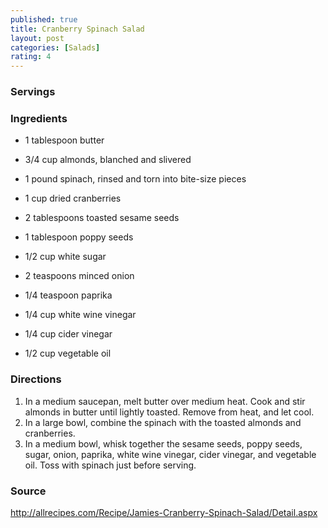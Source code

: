 ```yaml
---
published: true
title: Cranberry Spinach Salad
layout: post
categories: [Salads]
rating: 4
---
```

### Servings


### Ingredients
- 1 tablespoon butter
- 3/4 cup almonds, blanched and slivered
- 1 pound spinach, rinsed and torn into bite-size pieces
- 1 cup dried cranberries
- 2 tablespoons toasted sesame seeds
- 1 tablespoon poppy seeds
- 1/2 cup white sugar
- 2 teaspoons minced onion

- 1/4 teaspoon paprika
- 1/4 cup white wine vinegar
- 1/4 cup cider vinegar
- 1/2 cup vegetable oil


### Directions
1. In a medium saucepan, melt butter over medium heat. Cook and stir almonds in butter until lightly toasted. Remove from heat, and let cool.
2. In a large bowl, combine the spinach with the toasted almonds and cranberries.
3. In a medium bowl, whisk together the sesame seeds, poppy seeds, sugar, onion, paprika, white wine vinegar, cider vinegar, and vegetable oil. Toss with spinach just before serving.

### Source
<a href="http://allrecipes.com/Recipe/Jamies-Cranberry-Spinach-Salad/Detail.aspx" target="new">http://allrecipes.com/Recipe/Jamies-Cranberry-Spinach-Salad/Detail.aspx</a>
